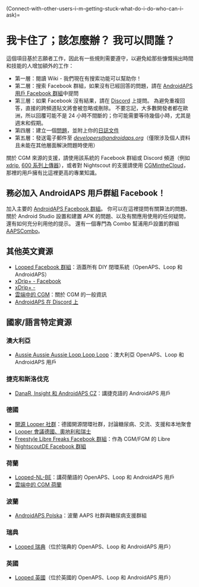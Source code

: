 (Connect-with-other-users-i-m-getting-stuck-what-do-i-do-who-can-i-ask)=

# 我卡住了；該怎麼辦？ 我可以問誰？

這個項目基於志願者工作，因此有一些規則需要遵守，以避免給那些慷慨捐出時間和技能的人增加額外的工作：

* 第一層：閱讀 Wiki - 我們現在有搜索功能可以幫助你！
* 第二層：搜索 Facebook 群組，如果沒有已經回答的問題，請在 [AndroidAPS 用戶 Facebook 群組](https://www.facebook.com/groups/1900195340201874/)中提問
* 第三層：如果 Facebook 沒有結果，請在 [Discord](https://discord.gg/4fQUWHZ4Mw) 上提問。 為避免重複回答，直接的跨頻道貼文將會被忽略或刪除。 不要忘記，大多數開發者都在歐洲，所以回覆可能不是 24 小時不間斷的；你可能需要等待幾個小時，尤其是週末和假期。
* 第四層：建立一個[問題](https://github.com/nightscout/AndroidAPS/issues)，並附上你的[日誌文件](../Usage/Accessing-logfiles.md)
* 第五層：發送電子郵件至 *developers@androidaps.org*（僅限涉及個人資料且未能在其他層面解決問題時使用）

關於 CGM 來源的支援，請使用該系統的 Facebook 群組或 Discord 頻道（例如 [xdrip](https://www.facebook.com/groups/xDripG5/), [600 系列上傳器](https://www.facebook.com/groups/NightscoutForMedtronic/)），或者對 Nightscout 的支援請使用 [CGMintheCloud](https://www.facebook.com/groups/cgminthecloud/)，那裡的用戶擁有比這裡更高的專業知識。

## 務必加入 AndroidAPS 用戶群組 Facebook！

加入主要的 [AndroidAPS Facebook 群組](https://www.facebook.com/groups/1900195340201874/)。 你可以在這裡提問有關算法的問題、關於 Android Studio 設置和建置 APK 的問題、以及有關應用使用的任何疑問，還有如何充分利用他的提示。 還有一個專門為 Combo 幫浦用戶設置的群組 [AAPSCombo](https://www.facebook.com/groups/127507891261169/)。

## 其他英文資源

* [Looped Facebook 群組](https://www.facebook.com/groups/TheLoopedGroup)：涵蓋所有 DIY 閉環系統（OpenAPS、Loop 和 AndroidAPS）
* [xDrip+ - Facebook](https://www.facebook.com/groups/xDripG5/)
* [xDrip+ - ](https://xdrip.readthedocs.io/en/latest/)
* [雲端中的 CGM](https://www.facebook.com/groups/cgminthecloud/)：關於 CGM 的一般資訊
* [AndroidAPS 在 Discord 上](https://discord.gg/4fQUWHZ4Mw)

## 國家/語言特定資源

### 澳大利亞

* [Aussie Aussie Aussie Loop Loop Loop](https://www.facebook.com/groups/AussieLooping/)：澳大利亞 OpenAPS、Loop 和 AndroidAPS 用戶

### 捷克和斯洛伐克

* [DanaR, Insight 和 AndroidAPS CZ](https://www.facebook.com/groups/AndroidAPSCZ/)：講捷克語的 AndroidAPS 用戶

### 德國

* [開源 Looper 社群](https://de.loopercommunity.org/)：德國開源閉環社群，討論糖尿病、交流、支援和本地聚會
* [Looper 會議德國、奧地利和瑞士](https://de.loopercommunity.org/c/veranstaltungen/l/calendar)
* [Freestyle Libre Freaks Facebook 群組](https://www.facebook.com/groups/FreestyleLibreFreaks/)：作為 CGM/FGM 的 Libre
* [NightscoutDE Facebook 群組](https://www.facebook.com/groups/nightscoutDE/)

### 荷蘭

* [Looped-NL-BE](https://www.facebook.com/groups/117102135652893)：講荷蘭語的 OpenAPS、Loop 和 AndroidAPS 用戶
* [雲端中的 CGM 荷蘭](https://www.facebook.com/groups/1764754560436596)

### 波蘭

* [AndroidAPS Polska](https://www.facebook.com/groups/aapspl)：波蘭 AAPS 社群與糖尿病支援群組

### 瑞典

* [Looped 瑞典](https://www.facebook.com/groups/661514380864081/)（位於瑞典的 OpenAPS、Loop 和 AndroidAPS 用戶）

### 英國

* [Looped 英國](https://www.facebook.com/groups/LoopedUK/)（位於英國的 OpenAPS、Loop 和 AndroidAPS 用戶）